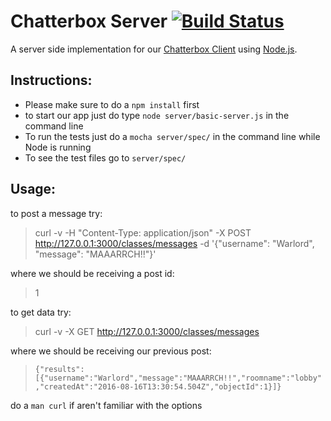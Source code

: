 # Chatterbox Server [![Build Status](https://travis-ci.org/natoen/chatterbox-server.svg?branch=master)](https://travis-ci.org/natoen/chatterbox-server)
A server side implementation for our [Chatterbox Client][chatterboxclient] using [Node.js][node].

## Instructions:
- Please make sure to do a `npm install` first
- to start our app just do type `node server/basic-server.js` in the command line
- To run the tests just do a `mocha server/spec/` in the command line while Node is running
- To see the test files go to `server/spec/`

## Usage:
to post a message try:

>curl -v -H "Content-Type: application/json" -X POST http://127.0.0.1:3000/classes/messages -d '{"username": "Warlord", "message": "MAAARRCH!!"}'

where we should be receiving a post id:

> 1

to get data try:

>curl -v -X GET http://127.0.0.1:3000/classes/messages

where we should be receiving our previous post:

>`{"results":[{"username":"Warlord","message":"MAAARRCH!!","roomname":"lobby","createdAt":"2016-08-16T13:30:54.504Z","objectId":1}]}`
             
do a `man curl` if aren't familiar with the options


[chatterboxclient]: https://github.com/natoen/chatterbox-client
[node]: https://nodejs.org